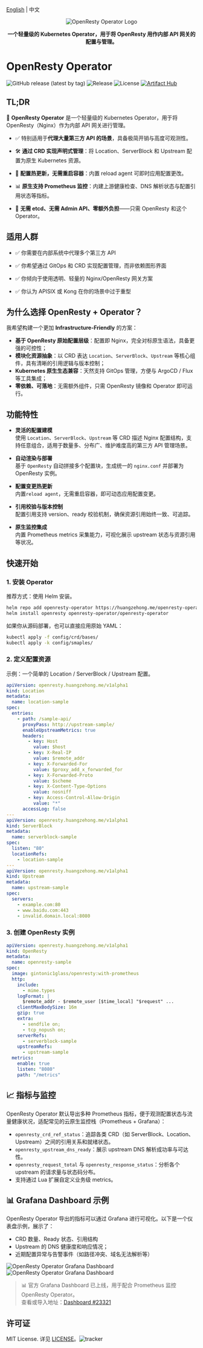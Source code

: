[English](./README.md) | 中文
<p align="center">
  <img src="./docs/images/logo-tight.png" alt="OpenResty Operator Logo">
</p>
<p align="center">
  <b>一个轻量级的 Kubernetes Operator，用于将 OpenResty 用作内部 API 网关的配置与管理。</b>
</p>

# OpenResty Operator

![GitHub release (latest by tag)](https://img.shields.io/github/v/tag/zehonghuang/openresty-operator?label=release)
![Release](https://github.com/zehonghuang/openresty-operator/actions/workflows/release.yaml/badge.svg)
![License](https://img.shields.io/badge/license-MIT-blue)
[![Artifact Hub](https://img.shields.io/endpoint?url=https://artifacthub.io/badge/repository/openresty-operator)](https://artifacthub.io/packages/search?repo=openresty-operator)

## TL;DR

🚀 **OpenResty Operator** 是一个轻量级的 Kubernetes Operator，用于将 OpenResty（Nginx）作为内部 API 网关进行管理。 

- ✅ 特别适用于**代理大量第三方 API 的场景**，具备极简开销与高度可观测性。

- 🛠️ **通过 CRD 实现声明式管理**：将 Location、ServerBlock 和 Upstream 配置为原生 Kubernetes 资源。

- 🔁 **配置热更新，无需重启容器**：内置 reload agent 可即时应用配置更改。

- 📊 **原生支持 Prometheus 监控**：内建上游健康检查、DNS 解析状态与配置引用状态等指标。

- 🎯 **无需 etcd、无需 Admin API、零额外负担**——只需 OpenResty 和这个 Operator。

## 适用人群

- ✅ 你需要在内部系统中代理多个第三方 API

- ✅ 你希望通过 GitOps 和 CRD 实现配置管理，而非依赖图形界面

- ✅ 你倾向于使用透明、轻量的 Nginx/OpenResty 网关方案

- ✅ 你认为 APISIX 或 Kong 在你的场景中过于重型

## 为什么选择 OpenResty + Operator？

我希望构建一个更加 **Infrastructure-Friendly** 的方案：

- **基于 OpenResty 原始配置层级**：配置即 Nginx，完全对标原生语法，具备更强的可控性；
- **模块化资源抽象**：以 CRD 表达 `Location`、`ServerBlock`、`Upstream` 等核心组件，具有清晰的引用逻辑与版本控制；
- **Kubernetes 原生生态兼容**：天然支持 GitOps 管理，方便与 ArgoCD / Flux 等工具集成；
- **零依赖、可落地**：无需额外组件，只需 OpenResty 镜像和 Operator 即可运行。

## 功能特性

- **灵活的配置建模**  
  使用 `Location`、`ServerBlock`、`Upstream` 等 CRD 描述 Nginx 配置结构，支持任意组合，适用于数量多、分布广、维护难度高的第三方 API 管理场景。

- **自动渲染与部署**  
  基于 `OpenResty` 自动拼接多个配置块，生成统一的 `nginx.conf` 并部署为 OpenResty 实例。

- **配置变更热更新**  
  内置`reload agent`，无需重启容器，即可动态应用配置变更。

- **引用校验与版本控制**  
  配置引用支持 version、ready 校验机制，确保资源引用始终一致、可追踪。

- **原生监控集成**  
  内置 Prometheus metrics 采集能力，可视化展示 upstream 状态与资源引用等状况。

## 快速开始

### 1. 安装 Operator

推荐方式：使用 Helm 安装。

```bash
helm repo add openresty-operator https://huangzehong.me/openresty-operator
helm install openresty openresty-operator/openresty-operator
```

如果你从源码部署，也可以直接应用原始 YAML：

```bash
kubectl apply -f config/crd/bases/
kubectl apply -k config/smaples/
```

### 2. 定义配置资源

示例：一个简单的 Location / ServerBlock / Upstream 配置。

```yaml
apiVersion: openresty.huangzehong.me/v1alpha1
kind: Location
metadata:
  name: location-sample
spec:
  entries:
    - path: /sample-api/
      proxyPass: http://upstream-sample/
      enableUpstreamMetrics: true
      headers:
        - key: Host
          value: $host
        - key: X-Real-IP
          value: $remote_addr
        - key: X-Forwarded-For
          value: $proxy_add_x_forwarded_for
        - key: X-Forwarded-Proto
          value: $scheme
        - key: X-Content-Type-Options
          value: nosniff
        - key: Access-Control-Allow-Origin
          value: "*"
      accessLog: false
---
apiVersion: openresty.huangzehong.me/v1alpha1
kind: ServerBlock
metadata:
  name: serverblock-sample
spec:
  listen: "80"
  locationRefs:
    - location-sample
---
apiVersion: openresty.huangzehong.me/v1alpha1
kind: Upstream
metadata:
  name: upstream-sample
spec:
  servers:
    - example.com:80
    - www.baidu.com:443
    - invalid.domain.local:8080
```

### 3. 创建 OpenResty 实例

```yaml
apiVersion: openresty.huangzehong.me/v1alpha1
kind: OpenResty
metadata:
  name: openresty-sample
spec:
  image: gintonic1glass/openresty:with-prometheus
  http:
    include:
      - mime.types
    logFormat: |
      $remote_addr - $remote_user [$time_local] "$request" ...
    clientMaxBodySize: 16m
    gzip: true
    extra:
      - sendfile on;
      - tcp_nopush on;
    serverRefs:
      - serverblock-sample
    upstreamRefs:
      - upstream-sample
  metrics:
    enable: true
    listen: "8080"
    path: "/metrics"
```

## 📈 指标与监控

OpenResty Operator 默认导出多种 Prometheus 指标，便于观测配置状态与流量健康状况，适配常见的云原生监控栈（Prometheus + Grafana）：

- `openresty_crd_ref_status`：追踪各类 CRD（如 ServerBlock、Location、Upstream）之间的引用关系和就绪状态。
- `openresty_upstream_dns_ready`：展示 upstream DNS 解析成功率与可达性。
- `openresty_request_total` 与 `openresty_response_status`：分析各个 upstream 的请求量与状态码分布。
- 支持通过 Lua 扩展自定义业务级 metrics。

## 📊 Grafana Dashboard 示例

OpenResty Operator 导出的指标可以通过 Grafana 进行可视化。以下是一个仪表盘示例，展示了：

- CRD 数量、Ready 状态、引用结构
- Upstream 的 DNS 健康度和响应情况；
- 近期配置异常与告警事件（如路径冲突、域名无法解析等）

![OpenResty Operator Grafana Dashboard](./docs/images/grafana-dashboard-02.png)
![OpenResty Operator Grafana Dashboard](./docs/images/grafana-dashboard-03.png)

> 📊 官方 Grafana Dashboard 已上线，用于配合 Prometheus 监控 OpenResty Operator。  
> 查看或导入地址：[Dashboard #23321](https://grafana.com/grafana/dashboards/23321)

## 许可证

MIT License. 详见 [LICENSE](LICENSE)。![tracker](https://ghtrk-pixel.fly.dev/tracker.png?from=github-openoresty-operator&readme=CN)